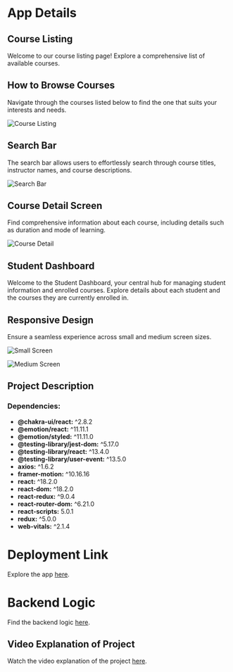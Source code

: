 # App Details 

## Course Listing
Welcome to our course listing page! Explore a comprehensive list of available courses.

## How to Browse Courses
Navigate through the courses listed below to find the one that suits your interests and needs.

![Course Listing](https://github.com/Ak-nut-47/Alemeno/assets/104593018/e184abf7-73bb-4090-b76f-a30847fea2b5)

## Search Bar
The search bar allows users to effortlessly search through course titles, instructor names, and course descriptions.

![Search Bar](https://github.com/Ak-nut-47/Alemeno/assets/104593018/84a759d4-0987-4e17-963c-d0a1db2f4248)

## Course Detail Screen 
Find comprehensive information about each course, including details such as duration and mode of learning.

![Course Detail](https://github.com/Ak-nut-47/Alemeno/assets/104593018/2495a6b2-6b72-49e9-9d2a-3f36513f8591)

## Student Dashboard
Welcome to the Student Dashboard, your central hub for managing student information and enrolled courses. Explore details about each student and the courses they are currently enrolled in.

## Responsive Design
Ensure a seamless experience across small and medium screen sizes.

![Small Screen](https://github.com/Ak-nut-47/Alemeno/assets/104593018/4e39c733-371e-4ac1-b270-6745eb982f4d)

![Medium Screen](https://github.com/Ak-nut-47/Alemeno/assets/104593018/cab4c480-7c79-4aab-ad85-1ec727f9f704)

## Project Description 

### Dependencies:
- **@chakra-ui/react:** ^2.8.2
- **@emotion/react:** ^11.11.1
- **@emotion/styled:** ^11.11.0
- **@testing-library/jest-dom:** ^5.17.0
- **@testing-library/react:** ^13.4.0
- **@testing-library/user-event:** ^13.5.0
- **axios:** ^1.6.2
- **framer-motion:** ^10.16.16
- **react:** ^18.2.0
- **react-dom:** ^18.2.0
- **react-redux:** ^9.0.4
- **react-router-dom:** ^6.21.0
- **react-scripts:** 5.0.1
- **redux:** ^5.0.0
- **web-vitals:** ^2.1.4

# Deployment Link 
Explore the app [here](https://marvelous-rugelach-d16254.netlify.app/).

# Backend Logic 
Find the backend logic [here](https://github.com/Ak-nut-47/Alemeno/tree/main/alemeno-backend).

## Video Explanation of Project 
Watch the video explanation of the project [here](https://drive.google.com/file/d/1VxCxvJ3QOnZVbFixxsRu2duivGixE2dr/view?usp=sharing).
